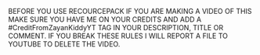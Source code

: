 BEFORE YOU USE RECOURCEPACK
IF YOU ARE MAKING A VIDEO OF THIS MAKE SURE
YOU HAVE ME ON YOUR CREDITS AND ADD A #CreditFromZayanKiddyYT TAG IN YOUR DESCRIPTION, TITLE OR COMMENT.
IF YOU BREAK THESE RULES I WILL REPORT A FILE TO YOUTUBE TO DELETE THE VIDEO.
